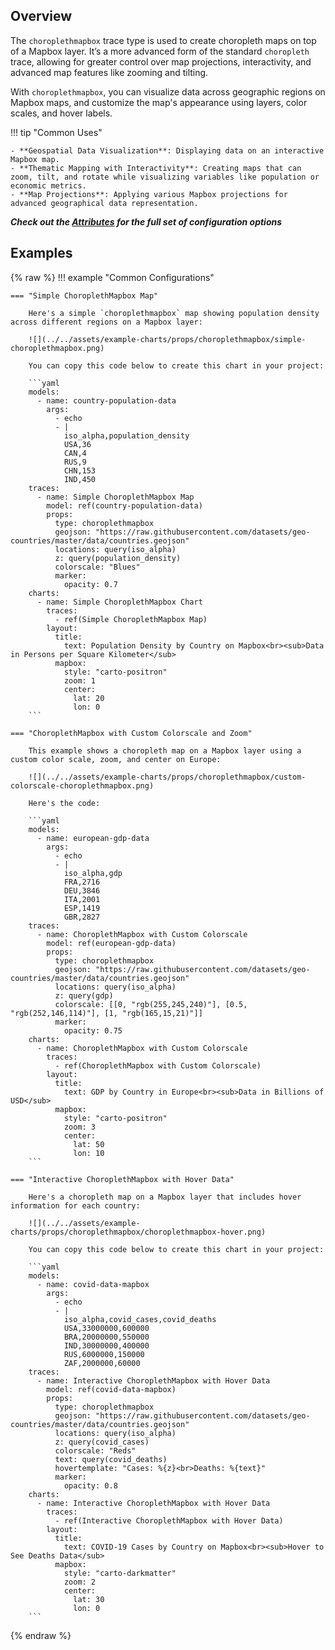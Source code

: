 
## Overview

The `choroplethmapbox` trace type is used to create choropleth maps on top of a Mapbox layer. It’s a more advanced form of the standard `choropleth` trace, allowing for greater control over map projections, interactivity, and advanced map features like zooming and tilting.

With `choroplethmapbox`, you can visualize data across geographic regions on Mapbox maps, and customize the map's appearance using layers, color scales, and hover labels.

!!! tip "Common Uses"

    - **Geospatial Data Visualization**: Displaying data on an interactive Mapbox map.
    - **Thematic Mapping with Interactivity**: Creating maps that can zoom, tilt, and rotate while visualizing variables like population or economic metrics.
    - **Map Projections**: Applying various Mapbox projections for advanced geographical data representation.

_**Check out the [Attributes](../configuration/Trace/Props/ChoroplethMapbox/#attributes) for the full set of configuration options**_

## Examples

{% raw %}
!!! example "Common Configurations"

    === "Simple ChoroplethMapbox Map"

        Here's a simple `choroplethmapbox` map showing population density across different regions on a Mapbox layer:

        ![](../../assets/example-charts/props/choroplethmapbox/simple-choroplethmapbox.png)

        You can copy this code below to create this chart in your project:

        ```yaml
        models:
          - name: country-population-data
            args:
              - echo
              - |
                iso_alpha,population_density
                USA,36
                CAN,4
                RUS,9
                CHN,153
                IND,450
        traces:
          - name: Simple ChoroplethMapbox Map
            model: ref(country-population-data)
            props:
              type: choroplethmapbox
              geojson: "https://raw.githubusercontent.com/datasets/geo-countries/master/data/countries.geojson"
              locations: query(iso_alpha)
              z: query(population_density)
              colorscale: "Blues"
              marker:
                opacity: 0.7
        charts:
          - name: Simple ChoroplethMapbox Chart
            traces:
              - ref(Simple ChoroplethMapbox Map)
            layout:
              title:
                text: Population Density by Country on Mapbox<br><sub>Data in Persons per Square Kilometer</sub>
              mapbox:
                style: "carto-positron"
                zoom: 1
                center:
                  lat: 20
                  lon: 0
        ```

    === "ChoroplethMapbox with Custom Colorscale and Zoom"

        This example shows a choropleth map on a Mapbox layer using a custom color scale, zoom, and center on Europe:

        ![](../../assets/example-charts/props/choroplethmapbox/custom-colorscale-choroplethmapbox.png)

        Here's the code:

        ```yaml
        models:
          - name: european-gdp-data
            args:
              - echo
              - |
                iso_alpha,gdp
                FRA,2716
                DEU,3846
                ITA,2001
                ESP,1419
                GBR,2827
        traces:
          - name: ChoroplethMapbox with Custom Colorscale
            model: ref(european-gdp-data)
            props:
              type: choroplethmapbox
              geojson: "https://raw.githubusercontent.com/datasets/geo-countries/master/data/countries.geojson"
              locations: query(iso_alpha)
              z: query(gdp)
              colorscale: [[0, "rgb(255,245,240)"], [0.5, "rgb(252,146,114)"], [1, "rgb(165,15,21)"]]
              marker:
                opacity: 0.75
        charts:
          - name: ChoroplethMapbox with Custom Colorscale
            traces:
              - ref(ChoroplethMapbox with Custom Colorscale)
            layout:
              title:
                text: GDP by Country in Europe<br><sub>Data in Billions of USD</sub>
              mapbox:
                style: "carto-positron"
                zoom: 3
                center:
                  lat: 50
                  lon: 10
        ```

    === "Interactive ChoroplethMapbox with Hover Data"

        Here's a choropleth map on a Mapbox layer that includes hover information for each country:

        ![](../../assets/example-charts/props/choroplethmapbox/choroplethmapbox-hover.png)

        You can copy this code below to create this chart in your project:

        ```yaml
        models:
          - name: covid-data-mapbox
            args:
              - echo
              - |
                iso_alpha,covid_cases,covid_deaths
                USA,33000000,600000
                BRA,20000000,550000
                IND,30000000,400000
                RUS,6000000,150000
                ZAF,2000000,60000
        traces:
          - name: Interactive ChoroplethMapbox with Hover Data
            model: ref(covid-data-mapbox)
            props:
              type: choroplethmapbox
              geojson: "https://raw.githubusercontent.com/datasets/geo-countries/master/data/countries.geojson"
              locations: query(iso_alpha)
              z: query(covid_cases)
              colorscale: "Reds"
              text: query(covid_deaths)
              hovertemplate: "Cases: %{z}<br>Deaths: %{text}"
              marker:
                opacity: 0.8
        charts:
          - name: Interactive ChoroplethMapbox with Hover Data
            traces:
              - ref(Interactive ChoroplethMapbox with Hover Data)
            layout:
              title:
                text: COVID-19 Cases by Country on Mapbox<br><sub>Hover to See Deaths Data</sub>
              mapbox:
                style: "carto-darkmatter"
                zoom: 2
                center:
                  lat: 30
                  lon: 0
        ```

{% endraw %}

